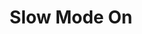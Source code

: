 ---
title: Slow Mode On
description: Trigger for when the Twitch Slow Mode is turned On
version: 0.2.3
twitchService: Chat Client
variables:
  - name: slowMode
    type: boolean
    description: The slow mode
    value: True
  - name: slowModeWaitTime
    type: number
    description: The slow mode duration
    value: 23
---